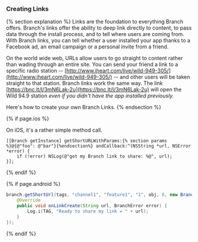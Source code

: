 ### Creating Links

{% section explanation %}
Links are the foundation to everything Branch offers. Branch's links offer the ability to deep link directly to content, to pass data through the install process, and to tell where users are coming from. With Branch links, you can tell whether a user installed your app thanks to a Facebook ad, an email campaign or a personal invite from a friend.

On the world wide web, URLs allow users to go straight to content rather than wading through an entire site. You can send your friend a link to a specific radio station -- [http://www.iheart.com/live/wild-949-305/](http://www.iheart.com/live/wild-949-305/) -- and other users will be taken straight to that station. Branch links work the same way. The link [https://bnc.lt/l/3mN6Lak-2u](https://bnc.lt/l/3mN6Lak-2u) will open the Wild 94.9 station *even if you didn't have the app installed previously.*

Here's how to create your own Branch Links.
{% endsection %}

<!--- iOS -->
{% if page.ios %}

On iOS, it's a rather simple method call.

~~~ objc
[[Branch getInstance] getShortURLWithParams:{% section params %}@{@"foo": @"bar"}{%endsection%} andCallback:^(NSString *url, NSError *error) {
    if (!error) NSLog(@"got my Branch link to share: %@", url);
}];
~~~

{% endif %}
<!--- /iOS -->


<!--- Android -->
{% if page.android %}

~~~ java
branch.getShortUrl(tags, "channel1", "feature1", "1", obj, 0, new BranchLinkCreateListener() {
	@Override
	public void onLinkCreate(String url, BranchError error) {
		Log.i(TAG, "Ready to share my link = " + url);
	}
});
~~~

{% endif %}
<!--- /Android -->
